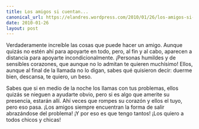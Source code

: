 ```yaml
---
title: Los amigos si cuentan...
canonical_url: https://elandres.wordpress.com/2010/01/26/los-amigos-si-cuentan/
date: 2010-01-26
layout: post
---
```


Verdaderamente increíble las cosas que puede hacer un amigo. Aunque quizás no estén ahí para apoyarte en todo, pero, al fin y al cabo, aparecen a distancia para apoyarte incondicionalmente. ¡Personas humildes y de sensibles corazones, que aunque no lo admitan te quieren muchísimo! Ellos, aunque al final de la llamada no lo digan, sabes qué quisieron decir: duerme bien, descansa, te quiero, un beso.

<!--more-->

Sabes que si en medio de la noche los llamas con tus problemas, ellos quizás se nieguen a ayudarte obvio, pero si es algo que amerite su presencia, estarán allí. Ahí veces que rompes su corazón y ellos el tuyo, pero eso pasa. ¡Los amigos siempre encuentran la forma de salir abrazándose del problema! ¡Y por eso es que tengo tantos! ¡Los quiero a todos chicos y chicas!
